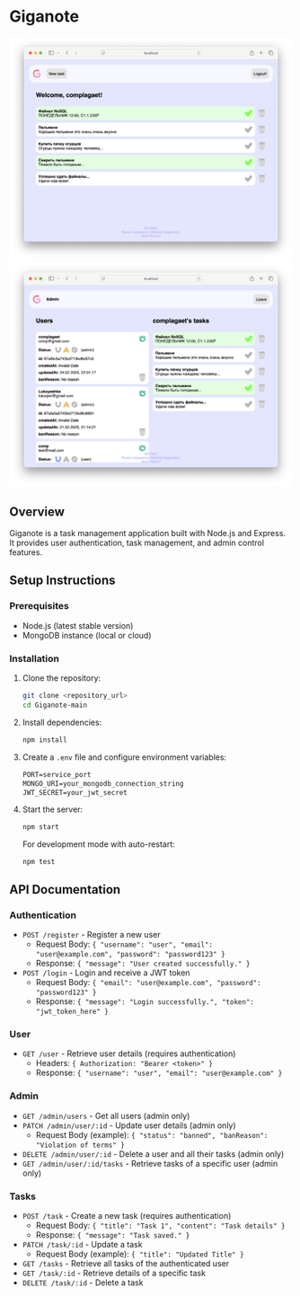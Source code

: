 # Giganote

![Main page](https://raw.githubusercontent.com/complagaet/Giganote/refs/heads/main/images/1.png)
![Admin page](https://raw.githubusercontent.com/complagaet/Giganote/refs/heads/main/images/2.png)

## Overview
Giganote is a task management application built with Node.js and Express. It provides user authentication, task management, and admin control features.

## Setup Instructions
### Prerequisites
- Node.js (latest stable version)
- MongoDB instance (local or cloud)

### Installation
1. Clone the repository:
   ```sh
   git clone <repository_url>
   cd Giganote-main
   ```
2. Install dependencies:
   ```sh
   npm install
   ```
3. Create a `.env` file and configure environment variables:
   ```env
   PORT=service_port
   MONGO_URI=your_mongodb_connection_string
   JWT_SECRET=your_jwt_secret
   ```
4. Start the server:
   ```sh
   npm start
   ```
   For development mode with auto-restart:
   ```sh
   npm test
   ```

## API Documentation
### Authentication
- `POST /register` - Register a new user
    - Request Body: `{ "username": "user", "email": "user@example.com", "password": "password123" }`
    - Response: `{ "message": "User created successfully." }`
- `POST /login` - Login and receive a JWT token
    - Request Body: `{ "email": "user@example.com", "password": "password123" }`
    - Response: `{ "message": "Login successfully.", "token": "jwt_token_here" }`

### User
- `GET /user` - Retrieve user details (requires authentication)
    - Headers: `{ Authorization: "Bearer <token>" }`
    - Response: `{ "username": "user", "email": "user@example.com" }`

### Admin
- `GET /admin/users` - Get all users (admin only)
- `PATCH /admin/user/:id` - Update user details (admin only)
    - Request Body (example): `{ "status": "banned", "banReason": "Violation of terms" }`
- `DELETE /admin/user/:id` - Delete a user and all their tasks (admin only)
- `GET /admin/user/:id/tasks` - Retrieve tasks of a specific user (admin only)

### Tasks
- `POST /task` - Create a new task (requires authentication)
    - Request Body: `{ "title": "Task 1", "content": "Task details" }`
    - Response: `{ "message": "Task saved." }`
- `PATCH /task/:id` - Update a task
    - Request Body (example): `{ "title": "Updated Title" }`
- `GET /tasks` - Retrieve all tasks of the authenticated user
- `GET /task/:id` - Retrieve details of a specific task
- `DELETE /task/:id` - Delete a task

